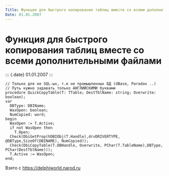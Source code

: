 ```yaml
---
Title: Функция для быстрого копирования таблиц вместе со всеми дополнительными файлами
Date: 01.01.2007
---
```



Функция для быстрого копирования таблиц вместе со всеми дополнительными файлами
===============================================================================

::: {.date}
01.01.2007
:::

    // Только для не SQL-ых, т.е не промышленных БД (dBase, Paradox ..)
    // Путь нужно задавать только АНГЛИЙСКИМИ буквами
    procedure QuickCopyTable(T: TTable; DestTblName: string; Overwrite: boolean);
    var
      DBType: DBIName;
      WasOpen: boolean;
      NumCopied: word;
    begin
      WasOpen := T.Active;
      if not WasOpen then
        T.Open;
      Check(DbiGetProp(hDBIObj(T.Handle),drvDRIVERTYPE, @DBType,SizeOf(DBINAME), NumCopied));
      Check(DbiCopyTable(T.DBHandle, Overwrite, PChar(T.TableName),DBType, PChar(DestTblName)));
      T.Active := WasOpen;
    end;

Взято с <https://delphiworld.narod.ru>
